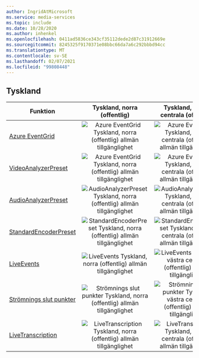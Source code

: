 ```yaml
---
author: IngridAtMicrosoft
ms.service: media-services
ms.topic: include
ms.date: 10/28/2020
ms.author: inhenkel
ms.openlocfilehash: 0411ad5836ce343cf35112dede2d87c31912669e
ms.sourcegitcommit: 8245325f9170371e08bbc66da7a6c292bbbd94cc
ms.translationtype: MT
ms.contentlocale: sv-SE
ms.lasthandoff: 02/07/2021
ms.locfileid: "99808448"
---
```

<!--Feature availability in region-->
## <a name="germany"></a>Tyskland

| Funktion | Tyskland, norra (offentlig) | Tyskland, västra centrala (offentlig) |
| --- | :---: | :---: |
| [Azure EventGrid](../reacting-to-media-services-events.md) |![Azure EventGrid Tyskland, norra (offentlig) allmän tillgänglighet](../media/azure-clouds-regions/ga.svg) |![Azure EventGrid Tyskland, västra centrala (offentlig) allmän tillgänglighet](../media/azure-clouds-regions/ga.svg) |
| [VideoAnalyzerPreset](../analyzing-video-audio-files-concept.md) |![Azure EventGrid Tyskland, norra (offentlig) allmän tillgänglighet](../media/azure-clouds-regions/ga.svg) | ![Azure EventGrid Tyskland, västra centrala (offentlig) allmän tillgänglighet](../media/azure-clouds-regions/ga.svg) |
| [AudioAnalyzerPreset](../analyzing-video-audio-files-concept.md) |![AudioAnalyzerPreset Tyskland, norra (offentlig) allmän tillgänglighet](../media/azure-clouds-regions/ga.svg) |![AudioAnalyzerPreset Tyskland, västra centrala (offentlig) allmän tillgänglighet](../media/azure-clouds-regions/ga.svg) |
| [StandardEncoderPreset](../encoding-concept.md) | ![StandardEncoderPreset Tyskland, norra (offentlig) allmän tillgänglighet](../media/azure-clouds-regions/ga.svg) |![StandardEncoderPreset Tyskland, västra centrala (offentlig) allmän tillgänglighet](../media/azure-clouds-regions/ga.svg) |
| [LiveEvents](../live-streaming-overview.md) | ![LiveEvents Tyskland, norra (offentlig) allmän tillgänglighet](../media/azure-clouds-regions/ga.svg) |![LiveEvents Tyskland, västra centrala (offentlig) allmän tillgänglighet](../media/azure-clouds-regions/ga.svg) |
| [Strömnings slut punkter](../streaming-endpoint-concept.md) | ![Strömnings slut punkter Tyskland, norra (offentlig) allmän tillgänglighet](../media/azure-clouds-regions/ga.svg) |![Strömnings slut punkter Tyskland, västra centrala (offentlig) allmän tillgänglighet](../media/azure-clouds-regions/ga.svg) |
| [LiveTranscription](../live-transcription.md) |![LiveTranscription Tyskland, norra (offentlig) allmän tillgänglighet](../media/azure-clouds-regions/ga.svg) |![LiveTranscription Tyskland, västra centrala (offentlig) allmän tillgänglighet](../media/azure-clouds-regions/ga.svg) |
